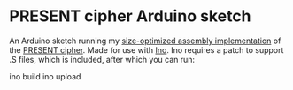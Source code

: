 PRESENT cipher Arduino sketch
=============================

An Arduino sketch running my [size-optimized assembly implementation](https://github.com/aczid/ru_crypto_engineering) of the [PRESENT cipher](http://en.wikipedia.org/wiki/PRESENT_%28cipher%29).
Made for use with [Ino](http://inotool.org/).
Ino requires a patch to support .S files, which is included, after which you can run:

ino build
ino upload

